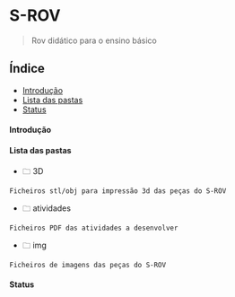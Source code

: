 # S-ROV #
> Rov didático para o ensino básico

## Índice ##
* [Introdução](#introdução)
* [Lista das pastas](#lista-das-pastas)
* [Status](#status)

#### Introdução ####

#### Lista das pastas ####

* 🗀 3D
```
Ficheiros stl/obj para impressão 3d das peças do S-ROV
```
* 🗀 atividades
```
Ficheiros PDF das atividades a desenvolver
```

* 🗀 img
```
Ficheiros de imagens das peças do S-ROV
```
#### Status ####